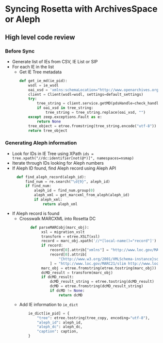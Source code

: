 # Syncing Rosetta with ArchivesSpace or Aleph

## High level code review

### Before Sync

- Generate list of IEs from CSV, IE List or SIP
- For each IE in the list
  - Get IE Tree metadata
    ```python
    def get_ie_md(ie_pid):
        wsdl = ie_wsdl
        oai_xsd = 'xmlns:schemaLocation="http://www.openarchives.org/OAI/2.0/oai_dc/ http://www.openarchives.org/OAI/2.0/oai_dc.xsd"'
        client = Client(wsdl=wsdl, settings=default_settings)
        try:
            tree_string = client.service.getMD(pdsHandle=check_handle(), PID=ie_pid)
            if oai_xsd in tree_string:
                tree_string = tree_string.replace(oai_xsd, "")
        except zeep.exceptions.Fault as e:
            return None
        tree_object = etree.fromstring(tree_string.encode("utf-8"))
        return tree_object
    ```

### Generating Aleph information

- Look for IDs in IE Tree using XPath
  `ids = tree.xpath("//dc:identifier[not(@*)]", namespaces=nsmap)`
- Iterate through IDs looking for Aleph numbers
- If Aleph ID found, find Aleph record using Aleph API
  ```python
    def find_aleph_record(aleph_id):
        find_num = re.search("\d{9}", aleph_id)
        if find_num:
            aleph_id = find_num.group(0)
            aleph_xml = get_marcxml_from_aleph(aleph_id)
            if aleph_xml:
                return aleph_xml
  ```
- If Aleph record is found
  - Crosswalk MARCXML into Rosetta DC
    ```python
         def parseMARCobj(marc_obj):
              xsl = migration_xslt
              transform = etree.XSLT(xsl)
              record = marc_obj.xpath('//*[local-name()="record"]')
              if record:
                  record[0].attrib["xmlns"] = "http://www.loc.gov/MARC21/slim"
                  record[0].attrib[
                      "{http://www.w3.org/2001/XMLSchema-instance}schemaLocation"
                  ] = "http://www.loc.gov/MARC21/slim http://www.loc.gov/standards/marcxml/schema/MARC21slim.xsd"
              marc_obj = etree.fromstring(etree.tostring(marc_obj))
              dcMD_result = transform(marc_obj)
              if dcMD_result:
                  dcMD_result_string = etree.tostring(dcMD_result)
                  dcMD = etree.fromstring(dcMD_result_string)
                  if dcMD != None:
                      return dcMD
    ```
  - Add IE information to `ie_dict`
    ```python
        ie_dict[ie_pid] = {
            "tree": etree.tostring(tree_copy, encoding="utf-8"),
            "aleph_id": aleph_id,
            "aleph_dc": aleph_dc,
            "caption": caption,
        }
    ```
